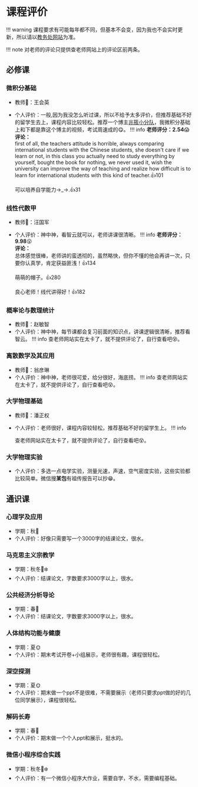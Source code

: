 # 课程评价
!!! warning
    课程要求有可能每年都不同，但基本不会变，因为我也不会实时更新，所以请以[教务处网站](http://zdbk.zju.edu.cn/jwglxt/xtgl/login_slogin.html?language=zh_CN&_t=1705727432184)为准。

!!! note
    对老师的评论只提供查老师网站上的评论区前两条。
## 必修课

### 微积分基础
* 教师💁：王会英 
* 个人评价：一般,因为我没怎么听过课，所以不给予太多评价，但推荐基础不好的留学生去上，课程内容比较轻松。推荐一个博主[兆筱小分队](https://space.bilibili.com/386629955/channel/collectiondetail?sid=417612)，我微积分基础上和下都是靠这个博主的视频，考试周速成的😋。
!!! info
    **老师评分：2.54**😱<br>
    **评论：**<br>
    first of all, the teachers attitude is horrible, always comparing international students with the Chinese students, she doesn't care if we learn or not, in this class you actually need to study everything by yourself, bought the book for nothing, we never used it, wish the university can improve the way of teaching and realize how difficult is to learn for international students with this kind of teacher.👍101

    可以培养自学能力→_→.👍31


### 线性代数甲
* 教师💁：汪国军
* 个人评价：神中神，看智云就可以，老师讲课很清晰。
!!! info
    **老师评分：9.98**😮<br>
    **评论：**<br>
    总体感觉很棒，老师讲的蛮透彻的，虽然略快，但你不懂的他会再讲一次，只要你认真学，肯定获益匪浅！👍134

    萌萌的帽子。👍280

    良心老师！线代讲得好！👍182



### 概率论与数理统计
* 教师💁：赵敏智
* 个人评价：神中神，每节课都会复习前面的知识点，讲课逻辑很清晰，推荐看智云。
!!! info
    查老师网站实在太卡了，就不提供评论了，自行查看吧😵。


### 离散数学及其应用
* 教师💁：翁彦琳
* 个人评价：神中神，老师很可爱，给分很好，海底捞。
!!! info
    查老师网站实在太卡了，就不提供评论了，自行查看吧😵。




### 大学物理基础
* 教师💁：潘正权
* 个人评价：老师很好，课程内容较轻松，推荐基础不好的留学生上。
!!! info

    查老师网站实在太卡了，就不提供评论了，自行查看吧😵。




### 大学物理实验
* 个人评价：多选一点电学实验，测量光速，声速，空气密度实验，这些实验都比较简单。微信搜**某包**有祖传报告可以抄😁。

## 通识课

### 心理学及应用
* 学期：秋🍁
* 个人评价：好像只需要写一个3000字的结课论文，很水。
  
### 马克思主义宗教学
* 学期：秋冬🍁❄️
* 个人评价：结课论文，字数要求3000字以上，很水。

### 公共经济分析导论
* 学期：春🌷
* 个人评价：结课论文，字数要求3000字以上，很水。

### 人体结构功能与健康
* 学期：夏🌞
* 个人评价：期末考试开卷+小组展示，老师很有趣，课程很轻松。


### 深空探测
* 学期：夏🌞
* 个人评价：期末做一个ppt不是很难，不需要展示（老师只要求ppt做的好的几位同学展示），课程很轻松。

### 解码长寿
* 学期：春🌷
* 个人评价：期末做一个个人ppt和展示，挺水的。

### 微信小程序综合实践
* 学期：秋冬🍁❄️
* 个人评价：有一个微信小程序大作业，需要自学，不水，需要编程基础。